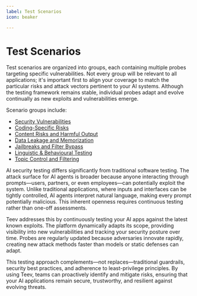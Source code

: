 ```yaml
---
label: Test Scenarios
icon: beaker

---
```


# Test Scenarios

Test scenarios are organized into groups, each containing multiple probes targeting specific vulnerabilities. Not every group will be relevant to all applications; it's important first to align your coverage to match the particular risks and attack vectors pertinent to your AI systems. Although the testing framework remains stable, individual probes adapt and evolve continually as new exploits and vulnerabilities emerge.

Scenario groups include:
- [Security Vulnerabilities](security-vulnerabilities.md)
- [Coding-Specific Risks](coding-specific-risks.md)
- [Content Risks and Harmful Output](content-risks-harmful-output.md)
- [Data Leakage and Memorization](data-leakage-memorization.md)
- [Jailbreaks and Filter Bypass](jailbreaks-filter-bypass.md)
- [Linguistic & Behavioural Testing](linguistic-behavioral-testing.md)
- [Topic Control and Filtering](topic-control-filtering.md)

AI security testing differs significantly from traditional software testing. The attack surface for AI agents is broader because anyone interacting through prompts—users, partners, or even employees—can potentially exploit the system. Unlike traditional applications, where inputs and interfaces can be tightly controlled, AI agents interpret natural language, making every prompt potentially malicious. This inherent openness requires continuous testing rather than one-off assessments.

Teev addresses this by continuously testing your AI apps against the latest known exploits. The platform dynamically adapts its scope, providing visibility into new vulnerabilities and tracking your security posture over time. Probes are regularly updated because adversaries innovate rapidly, creating new attack methods faster than models or static defenses can adapt.

This testing approach complements—not replaces—traditional guardrails, security best practices, and adherence to least-privilege principles. By using Teev, teams can proactively identify and mitigate risks, ensuring that your AI applications remain secure, trustworthy, and resilient against evolving threats. 